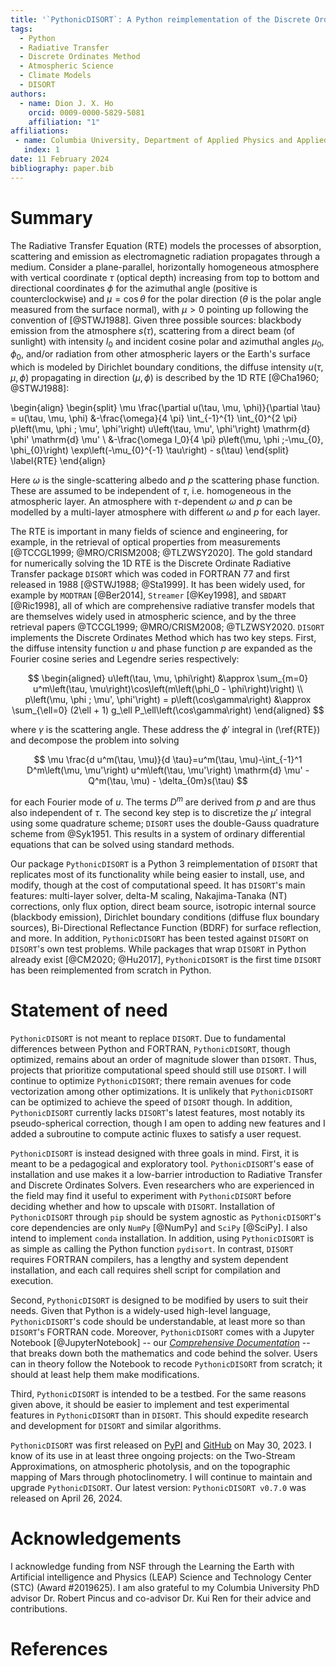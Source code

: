 ```yaml
---
title: '`PythonicDISORT`: A Python reimplementation of the Discrete Ordinate Radiative Transfer package `DISORT`'
tags:
  - Python
  - Radiative Transfer
  - Discrete Ordinates Method
  - Atmospheric Science
  - Climate Models
  - DISORT
authors:
  - name: Dion J. X. Ho
    orcid: 0009-0000-5829-5081
    affiliation: "1"
affiliations:
 - name: Columbia University, Department of Applied Physics and Applied Mathematics, USA
   index: 1
date: 11 February 2024
bibliography: paper.bib
---
```


<!---
title: 'Gala: A Python package for galactic dynamics'
tags:
  - Python
  - astronomy
  - dynamics
  - galactic dynamics
  - milky way
authors:
  - name: Adrian M. Price-Whelan
    orcid: 0000-0000-0000-0000
    equal-contrib: true
    affiliation: "1, 2" # (Multiple affiliations must be quoted)
  - name: Author Without ORCID
    equal-contrib: true # (This is how you can denote equal contributions between multiple authors)
    affiliation: 2
  - name: Author with no affiliation
    corresponding: true # (This is how to denote the corresponding author)
    affiliation: 3
  - given-names: Ludwig
    dropping-particle: van
    surname: Beethoven
    affiliation: 3
affiliations:
 - name: Lyman Spitzer, Jr. Fellow, Princeton University, USA
   index: 1
 - name: Institution Name, Country
   index: 2
 - name: Independent Researcher, Country
   index: 3
date: 13 August 2017
bibliography: paper.bib

# Optional fields if submitting to a AAS journal too, see this blog post:
# https://blog.joss.theoj.org/2018/12/a-new-collaboration-with-aas-publishing
aas-doi: 10.3847/xxxxx <- update this with the DOI from AAS once you know it.
aas-journal: Astrophysical Journal <- The name of the AAS journal.
--->

# Summary
<!---
The Radiative Transfer Equation (RTE) models the processes of absorption, scattering and emission 
as electromagnetic radiation propagates through a medium. I address the 1D RTE (\ref{RTE}) 
in a plane-parallel atmosphere and consider three sources: 
blackbody emission from the atmosphere $s(\tau)$, scattering from sunlight
$\frac{\omega I_0}{4 \pi} p\left(\mu, \phi ;-\mu_{0}, \phi_{0}\right) \exp\left(-\mu_{0}^{-1} \tau\right)$,
and incoming radiation from other atmospheric layers or the Earth's surface modeled by
Dirichlet boundary conditions.
--->

The Radiative Transfer Equation (RTE) models the processes of absorption, scattering and emission 
as electromagnetic radiation propagates through a medium. 
Consider a plane-parallel, horizontally homogeneous atmosphere with vertical coordinate 
$\tau$ (optical depth) increasing from top to bottom and directional coordinates $\phi$ for the azimuthal angle (positive is counterclockwise) 
and $\mu=\cos\theta$ for the polar direction ($\theta$ is the polar angle measured from the surface normal), 
with $\mu > 0$ pointing up following the convention of [@STWJ1988].
Given three possible sources: 
blackbody emission from the atmosphere $s(\tau)$, 
scattering from a direct beam (of sunlight) with intensity $I_0$ and incident cosine polar and azimuthal angles $\mu_0, \phi_0$,
and/or radiation from other atmospheric layers or the Earth's surface which is modeled by Dirichlet boundary conditions,
the diffuse intensity $u(\tau, \mu, \phi)$ propagating in direction $(\mu, \phi)$ 
is described by the 1D RTE [@Cha1960; @STWJ1988]:

\begin{align}
\begin{split}
\mu \frac{\partial u(\tau, \mu, \phi)}{\partial \tau} = u(\tau, \mu, \phi) &-\frac{\omega}{4 \pi} \int_{-1}^{1} \int_{0}^{2 \pi} p\left(\mu, \phi ; \mu', \phi'\right) u\left(\tau, \mu', \phi'\right) \mathrm{d} \phi' \mathrm{d} \mu' \\
&-\frac{\omega I_0}{4 \pi} p\left(\mu, \phi ;-\mu_{0}, \phi_{0}\right) \exp\left(-\mu_{0}^{-1} \tau\right) - s(\tau)
\end{split} \label{RTE}
\end{align}

Here $\omega$ is the single-scattering albedo and $p$ the scattering phase function.
These are assumed to be independent of $\tau$, i.e. homogeneous in the atmospheric layer.
An atmosphere with $\tau$-dependent $\omega$ and $p$ can be modelled by 
a multi-layer atmosphere with different $\omega$ and $p$ for each layer.

The RTE is important in many fields of science and engineering,
for example, in the retrieval of optical properties from measurements [@TCCGL1999; @MRO/CRISM2008; @TLZWSY2020].
The gold standard for numerically solving the 1D RTE is the Discrete Ordinate Radiative Transfer 
package `DISORT` which was coded in FORTRAN 77 and first released in 1988 [@STWJ1988; @Sta1999].
It has been widely used, for example by `MODTRAN` [@Ber2014], `Streamer` [@Key1998], and `SBDART` [@Ric1998],
all of which are comprehensive radiative transfer models that are themselves widely used in atmospheric science,
and by the three retrieval papers @TCCGL1999; @MRO/CRISM2008; @TLZWSY2020.
`DISORT` implements the Discrete Ordinates Method which has two key steps.
First, the diffuse intensity function $u$ and phase function $p$ are expanded as the Fourier cosine series and Legendre series respectively:

$$
\begin{aligned}
u\left(\tau, \mu, \phi\right) &\approx \sum_{m=0} u^m\left(\tau, \mu\right)\cos\left(m\left(\phi_0 - \phi\right)\right) \\
p\left(\mu, \phi ; \mu', \phi'\right) = p\left(\cos\gamma\right) &\approx \sum_{\ell=0} (2\ell + 1) g_\ell P_\ell\left(\cos\gamma\right)
\end{aligned}
$$

where $\gamma$ is the scattering angle.
These address the $\phi'$ integral in (\ref{RTE}) and decompose the problem into solving

$$
\mu \frac{d u^m(\tau, \mu)}{d \tau}=u^m(\tau, \mu)-\int_{-1}^1 D^m\left(\mu, \mu'\right) u^m\left(\tau, \mu'\right) \mathrm{d} \mu' - Q^m(\tau, \mu) - \delta_{0m}s(\tau)
$$

for each Fourier mode of $u$. The terms $D^m$ are derived from $p$ 
and are thus also independent of $\tau$. The second key step is to discretize the 
$\mu'$ integral using some quadrature scheme; `DISORT` 
uses the double-Gauss quadrature scheme from @Syk1951. 
This results in a system of ordinary differential equations that can be solved using standard methods.

Our package `PythonicDISORT` is a Python 3 reimplementation of `DISORT` that replicates 
most of its functionality while being easier to install, use, and modify, 
though at the cost of computational speed. It has `DISORT`'s main features: 
multi-layer solver, delta-M scaling, Nakajima-Tanaka (NT) corrections, only flux option, 
direct beam source, isotropic internal source (blackbody emission), Dirichlet boundary conditions 
(diffuse flux boundary sources), Bi-Directional Reflectance Function (BDRF)
for surface reflection, and more. In addition, `PythonicDISORT` has been 
tested against `DISORT` on `DISORT`'s own test problems. While packages 
that wrap `DISORT` in Python already exist [@CM2020; @Hu2017],
`PythonicDISORT` is the first time `DISORT`
has been reimplemented from scratch in Python.

# Statement of need

`PythonicDISORT` is not meant to replace `DISORT`. Due to fundamental 
differences between Python and FORTRAN, `PythonicDISORT`, though optimized,
remains about an order of magnitude slower than `DISORT`. Thus, projects that
prioritize computational speed should still use `DISORT`. I will continue to optimize
`PythonicDISORT`; there remain avenues for code vectorization among other optimizations.
It is unlikely that `PythonicDISORT` can be optimized to achieve the speed of `DISORT` though.
In addition, `PythonicDISORT` currently lacks `DISORT`'s latest features, 
most notably its pseudo-spherical correction, though
I am open to adding new features and I added a subroutine 
to compute actinic fluxes to satisfy a user request.

`PythonicDISORT` is instead designed with three goals in mind.
First, it is meant to be a pedagogical and exploratory tool. 
`PythonicDISORT`'s ease of installation and use makes it a low-barrier 
introduction to Radiative Transfer and Discrete Ordinates Solvers. 
Even researchers who are experienced in the field may find it useful to experiment 
with `PythonicDISORT` before deciding whether and how to upscale with `DISORT`.
Installation of `PythonicDISORT` through `pip` should be system agnostic
as `PythonicDISORT`'s core dependencies are only `NumPy` [@NumPy] and `SciPy` [@SciPy].
I also intend to implement `conda` installation. In addition, using 
`PythonicDISORT` is as simple as calling the Python function `pydisort`. In contrast,
`DISORT` requires FORTRAN compilers, has a lengthy and system dependent
installation, and each call requires shell script for compilation and execution.

Second, `PythonicDISORT` is designed to be modified by users to suit their needs.
Given that Python is a widely-used high-level language, `PythonicDISORT`'s 
code should be understandable, at least more so than `DISORT`'s FORTRAN code. 
Moreover, `PythonicDISORT` comes with a Jupyter Notebook [@JupyterNotebook] -- 
our [*Comprehensive Documentation*](https://pythonic-disort.readthedocs.io/en/latest/Pythonic-DISORT.html) --
that breaks down both the mathematics 
and code behind the solver. Users can in theory follow the Notebook 
to recode `PythonicDISORT` from scratch; 
it should at least help them make modifications.

Third, `PythonicDISORT` is intended to be a testbed.
For the same reasons given above, it should be easier 
to implement and test experimental features in `PythonicDISORT` than in `DISORT`.
This should expedite research and development for `DISORT` and similar algorithms.

`PythonicDISORT` was first released on [PyPI](https://pypi.org/project/PythonicDISORT/) 
and [GitHub](https://github.com/LDEO-CREW/Pythonic-DISORT) on May 30, 2023.
I know of its use in at least three ongoing projects: 
on the Two-Stream Approximations, on atmospheric photolysis, 
and on the topographic mapping of Mars through photoclinometry.
I will continue to maintain and upgrade `PythonicDISORT`. Our latest version: 
`PythonicDISORT v0.7.0` was released on April 26, 2024.

# Acknowledgements

I acknowledge funding from NSF through the Learning the Earth with Artificial intelligence and Physics (LEAP) 
Science and Technology Center (STC) (Award #2019625). I am also grateful to my Columbia University PhD advisor 
Dr. Robert Pincus and co-advisor Dr. Kui Ren for their advice and contributions.

# References